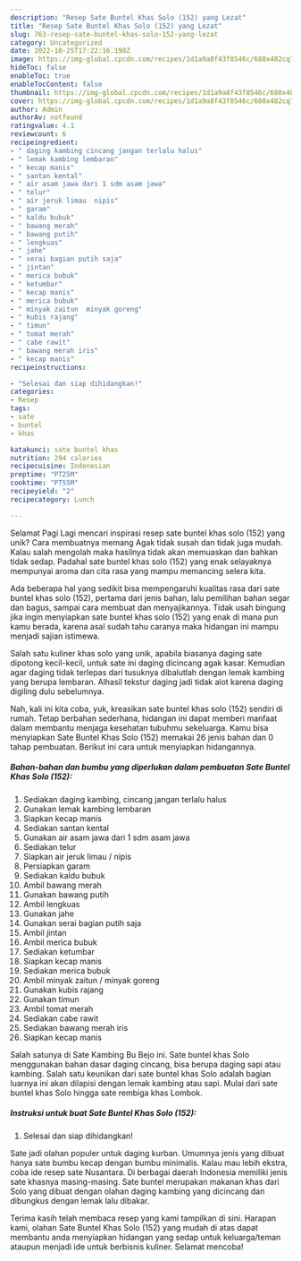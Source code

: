 ```yaml
---
description: "Resep Sate Buntel Khas Solo (152) yang Lezat"
title: "Resep Sate Buntel Khas Solo (152) yang Lezat"
slug: 763-resep-sate-buntel-khas-solo-152-yang-lezat
category: Uncategorized
date: 2022-10-25T17:22:16.198Z
image: https://img-global.cpcdn.com/recipes/1d1a9a8f43f8546c/680x482cq70/sate-buntel-khas-solo-152-foto-resep-utama.jpg
hideToc: false
enableToc: true
enableTocContent: false
thumbnail: https://img-global.cpcdn.com/recipes/1d1a9a8f43f8546c/680x482cq70/sate-buntel-khas-solo-152-foto-resep-utama.jpg
cover: https://img-global.cpcdn.com/recipes/1d1a9a8f43f8546c/680x482cq70/sate-buntel-khas-solo-152-foto-resep-utama.jpg
author: Admin
authorAv: notfound
ratingvalue: 4.1
reviewcount: 6
recipeingredient:
- " daging kambing cincang jangan terlalu halus"
- " lemak kambing lembaran"
- " kecap manis"
- " santan kental"
- " air asam jawa dari 1 sdm asam jawa"
- " telur"
- " air jeruk limau  nipis"
- " garam"
- " kaldu bubuk"
- " bawang merah"
- " bawang putih"
- " lengkuas"
- " jahe"
- " serai bagian putih saja"
- " jintan"
- " merica bubuk"
- " ketumbar"
- " kecap manis"
- " merica bubuk"
- " minyak zaitun  minyak goreng"
- " kubis rajang"
- " timun"
- " tomat merah"
- " cabe rawit"
- " bawang merah iris"
- " kecap manis"
recipeinstructions:

- "Selesai dan siap dihidangkan!"
categories:
- Resep
tags:
- sate
- buntel
- khas

katakunci: sate buntel khas 
nutrition: 294 calories
recipecuisine: Indonesian
preptime: "PT25M"
cooktime: "PT55M"
recipeyield: "2"
recipecategory: Lunch

---
```



Selamat Pagi Lagi mencari inspirasi resep sate buntel khas solo (152) yang unik? Cara membuatnya memang Agak tidak susah dan tidak juga mudah. Kalau salah mengolah maka hasilnya tidak akan memuaskan dan bahkan tidak sedap. Padahal sate buntel khas solo (152) yang enak selayaknya mempunyai aroma dan cita rasa yang mampu memancing selera kita.


Ada beberapa hal yang sedikit bisa mempengaruhi kualitas rasa dari sate buntel khas solo (152), pertama dari jenis bahan, lalu pemilihan bahan segar dan bagus, sampai cara membuat dan menyajikannya. Tidak usah bingung jika ingin menyiapkan sate buntel khas solo (152) yang enak di mana pun kamu berada, karena asal sudah tahu caranya maka hidangan ini mampu menjadi sajian istimewa.

Salah satu kuliner khas solo yang unik, apabila biasanya daging sate dipotong kecil-kecil, untuk sate ini daging dicincang agak kasar. Kemudian agar daging tidak terlepas dari tusuknya dibalutlah dengan lemak kambing yang berupa lembaran. Alhasil tekstur daging jadi tidak alot karena daging digiling dulu sebelumnya.


Nah, kali ini kita coba, yuk, kreasikan sate buntel khas solo (152) sendiri di rumah. Tetap berbahan sederhana, hidangan ini dapat memberi manfaat dalam membantu menjaga kesehatan tubuhmu sekeluarga. Kamu bisa menyiapkan Sate Buntel Khas Solo (152) memakai 26 jenis bahan dan 0 tahap pembuatan. Berikut ini cara untuk menyiapkan hidangannya.

<!--inarticleads1-->

##### Bahan-bahan dan bumbu yang diperlukan dalam pembuatan Sate Buntel Khas Solo (152):

1. Sediakan  daging kambing, cincang jangan terlalu halus
1. Gunakan  lemak kambing lembaran
1. Siapkan  kecap manis
1. Sediakan  santan kental
1. Gunakan  air asam jawa dari 1 sdm asam jawa
1. Sediakan  telur
1. Siapkan  air jeruk limau / nipis
1. Persiapkan  garam
1. Sediakan  kaldu bubuk
1. Ambil  bawang merah
1. Gunakan  bawang putih
1. Ambil  lengkuas
1. Gunakan  jahe
1. Gunakan  serai bagian putih saja
1. Ambil  jintan
1. Ambil  merica bubuk
1. Sediakan  ketumbar
1. Siapkan  kecap manis
1. Sediakan  merica bubuk
1. Ambil  minyak zaitun / minyak goreng
1. Gunakan  kubis rajang
1. Gunakan  timun
1. Ambil  tomat merah
1. Sediakan  cabe rawit
1. Sediakan  bawang merah iris
1. Siapkan  kecap manis


Salah satunya di Sate Kambing Bu Bejo ini. Sate buntel khas Solo menggunakan bahan dasar daging cincang, bisa berupa daging sapi atau kambing. Salah satu keunikan dari sate buntel khas Solo adalah bagian luarnya ini akan dilapisi dengan lemak kambing atau sapi. Mulai dari sate buntel khas Solo hingga sate rembiga khas Lombok. 

<!--inarticleads2-->

##### Instruksi untuk buat Sate Buntel Khas Solo (152):


1. Selesai dan siap dihidangkan!

Sate jadi olahan populer untuk daging kurban. Umumnya jenis yang dibuat hanya sate bumbu kecap dengan bumbu minimalis. Kalau mau lebih ekstra, coba ide resep sate Nusantara. Di berbagai daerah Indonesia memiliki jenis sate khasnya masing-masing. Sate buntel merupakan makanan khas dari Solo yang dibuat dengan olahan daging kambing yang dicincang dan dibungkus dengan lemak lalu dibakar. 

Terima kasih telah membaca resep yang kami tampilkan di sini. Harapan kami, olahan Sate Buntel Khas Solo (152) yang mudah di atas dapat membantu anda menyiapkan hidangan yang sedap untuk keluarga/teman ataupun menjadi ide untuk berbisnis kuliner. Selamat mencoba!
